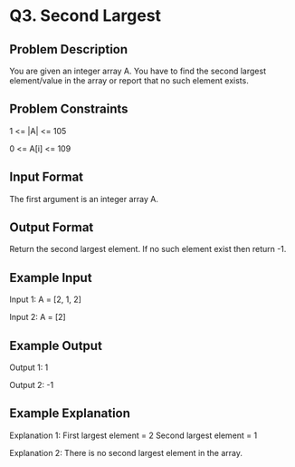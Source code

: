# Q3. Second Largest
## Problem Description
You are given an integer array A. You have to find the second largest element/value in the array or report that no such element exists.


## Problem Constraints
1 <= |A| <= 105

0 <= A[i] <= 109



## Input Format
The first argument is an integer array A.



## Output Format
Return the second largest element. If no such element exist then return -1.



## Example Input
Input 1:
 A = [2, 1, 2] 

Input 2:
 A = [2]


## Example Output
Output 1:
 1 

Output 2:
 -1 


## Example Explanation
Explanation 1:
 First largest element = 2
 Second largest element = 1

Explanation 2:
 There is no second largest element in the array.
